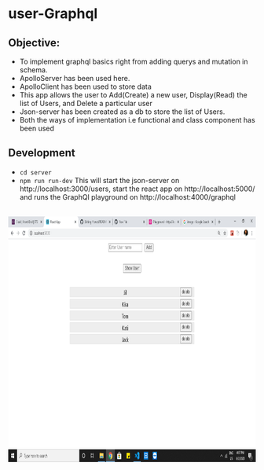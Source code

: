# user-Graphql

## Objective:
- To implement graphql basics right from adding querys and mutation in schema.
- ApolloServer has been used here. 
- ApolloClient has been used to store data
- This app allows the user to Add(Create) a new user, Display(Read) the list of Users, and Delete a particular user
- Json-server has been created as a db to store the list of Users.
- Both the ways of implementation i.e functional and class component has been used

## Development
- `cd server`
- `npm run run-dev` This will start the json-server on http://localhost:3000/users, start the react app on http://localhost:5000/ and runs the GraphQl playground on http://localhost:4000/graphql
<br>
<img alt="layout" height="500px" width="738px" src="https://github.com/KrantiBrid98/user-Graphql/blob/master/server/image.png">
 
